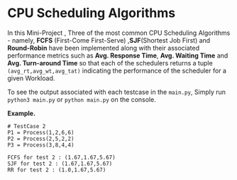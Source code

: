 # CPU Scheduling Algorithms 

In this Mini-Project , Three of the most common CPU Scheduling Algorithms - namely, **FCFS** (First-Come First-Serve)
,**SJF**(Shortest Job First) and **Round-Robin** have been implemented along with their associated performance metrics
such as **Avg. Response Time**, **Avg. Waiting Time** and **Avg. Turn-around Time** so that each of the schedulers returns
a tuple `(avg_rt,avg_wt,avg_tat)` indicating the performance of the scheduler for a given Workload.

To see the output associated with each testcase in the `main.py`, Simply run `python3 main.py` or `python main.py` on the console.

**Example.**
```In:
# TestCase 2
P1 = Process(1,2,6,6)
P2 = Process(2,5,2,2)
P3 = Process(3,8,4,4)
```

```Out:
FCFS for test 2 : (1.67,1.67,5.67)
SJF for test 2 : (1.67,1.67,5.67)
RR for test 2 : (1.0,1.67,5.67)
```
